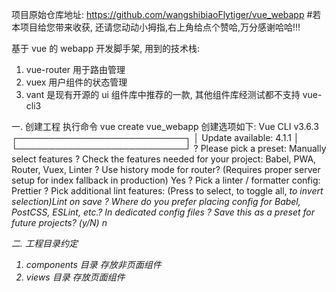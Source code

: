 项目原始仓库地址: https://github.com/wangshibiaoFlytiger/vue_webapp #若本项目给您带来收获, 还请您动动小拇指,右上角给点个赞哈,万分感谢哈哈!!!

基于 vue 的 webapp 开发脚手架, 用到的技术栈:

1. vue-router
   用于路由管理
2. vuex
   用户组件的状态管理
3. vant
   是现有开源的 ui 组件库中推荐的一款, 其他组件库经测试都不支持 vue-cli3

一. 创建工程
执行命令 vue create vue_webapp
创建选项如下:
Vue CLI v3.6.3
┌───────────────────────────┐
│ Update available: 4.1.1 │
└───────────────────────────┘
? Please pick a preset: Manually select features
? Check the features needed for your project: Babel, PWA, Router, Vuex, Linter
? Use history mode for router? (Requires proper server setup for index fallback in production) Yes
? Pick a linter / formatter config: Prettier
? Pick additional lint features: (Press <space> to select, <a> to toggle all, <i> to invert selection)Lint on save
? Where do you prefer placing config for Babel, PostCSS, ESLint, etc.? In dedicated config files
? Save this as a preset for future projects? (y/N) n

二. 工程目录约定

1. components 目录
   存放非页面组件
2. views 目录
   存放页面组件
